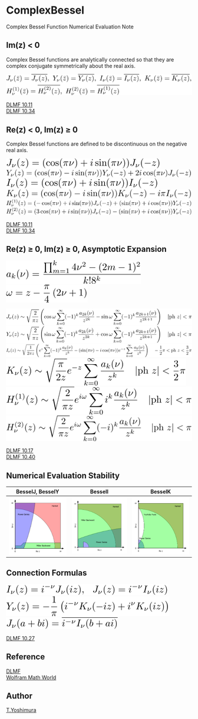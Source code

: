 # ComplexBessel
 Complex Bessel Function Numerical Evaluation Note
 
## Im(z) &lt; 0
Complex Bessel functions are analytically connected so that they are complex conjugate symmetrically about the real axis.

![bessel conj](figures/bessel_conj.svg)  

[DLMF 10.11](https://dlmf.nist.gov/10.11)  
[DLMF 10.34](https://dlmf.nist.gov/10.34)  
 
## Re(z) &lt; 0, Im(z) &geq; 0
Complex Bessel functions are defined to be discontinuous on the negative real axis.

![besselj minus rez](figures/besselj_minus_rez.svg)  
![bessely minus rez](figures/bessely_minus_rez.svg)  
![besseli minus rez](figures/besseli_minus_rez.svg)  
![besselk minus rez](figures/besselk_minus_rez.svg)  
![hankel1 minus rez](figures/hankel1_minus_rez.svg)  
![hankel2 minus rez](figures/hankel2_minus_rez.svg)  

[DLMF 10.11](https://dlmf.nist.gov/10.11)  
[DLMF 10.34](https://dlmf.nist.gov/10.34)  

## Re(z) &geq; 0, Im(z) &geq; 0, Asymptotic Expansion

![hankel coef](figures/hankel_coef.svg)  
![hankel omega](figures/hankel_omega.svg)  

![besselj asymp](figures/besselj_asymp.svg)  
![bessely asymp](figures/bessely_asymp.svg)  
![besseli asymp](figures/besseli_asymp.svg)  
![besselk asymp](figures/besselk_asymp.svg)  
![hankel1 asymp](figures/hankel1_asymp.svg)  
![hankel2 asymp](figures/hankel2_asymp.svg)  

[DLMF 10.17](https://dlmf.nist.gov/10.17)  
[DLMF 10.40](https://dlmf.nist.gov/10.40)  

## Numerical Evaluation Stability

|BesselJ, BesselY|BesselI|BesselK|
|---|---|---|
|![besseljy convergence](figures/besseljy_convergence.svg)|![besseli convergence](figures/besseli_convergence.svg)|![besselk convergence](figures/besselk_convergence.svg)|

## Connection Formulas

![besselji](figures/besselji.svg)  
![besselyk](figures/besselyk.svg)  
![bessel itoj](figures/bessel_itoj.svg)  

[DLMF 10.27](https://dlmf.nist.gov/10.27)  
 
## Reference
[DLMF](https://dlmf.nist.gov/10)  
[Wolfram Math World](https://mathworld.wolfram.com/BesselFunction.html)

## Author

[T.Yoshimura](https://github.com/tk-yoshimura)
